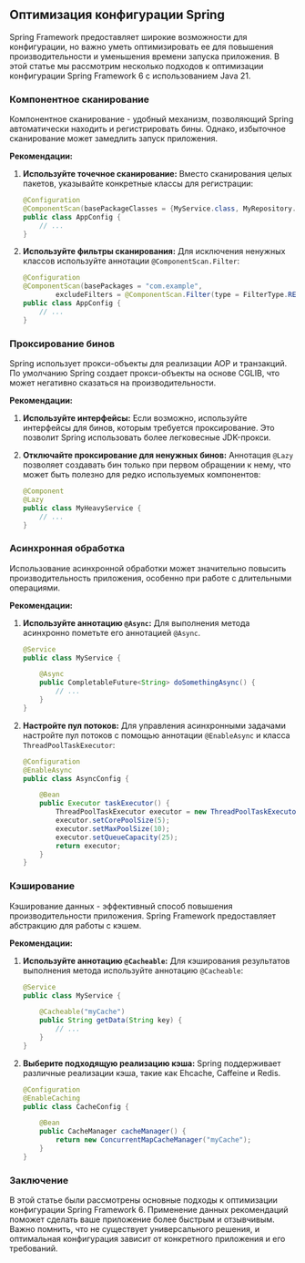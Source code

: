 ## Оптимизация конфигурации Spring

Spring Framework предоставляет широкие возможности для конфигурации, но важно уметь оптимизировать ее для повышения производительности и уменьшения времени запуска приложения. В этой статье мы рассмотрим несколько подходов к оптимизации конфигурации Spring Framework 6 с использованием Java 21.

### Компонентное сканирование

Компонентное сканирование - удобный механизм, позволяющий Spring автоматически находить и регистрировать бины. Однако, избыточное сканирование может замедлить запуск приложения. 

**Рекомендации:**

1. **Используйте точечное сканирование:** Вместо сканирования целых пакетов, указывайте конкретные классы для регистрации:
   
   ```java
   @Configuration
   @ComponentScan(basePackageClasses = {MyService.class, MyRepository.class})
   public class AppConfig {
       // ...
   }
   ```

2. **Используйте фильтры сканирования:**  Для исключения ненужных классов используйте аннотации `@ComponentScan.Filter`:

   ```java
   @Configuration
   @ComponentScan(basePackages = "com.example",
           excludeFilters = @ComponentScan.Filter(type = FilterType.REGEX, pattern = ".*Repository"))
   public class AppConfig {
       // ...
   }
   ```

### Проксирование бинов

Spring использует прокси-объекты для реализации AOP и транзакций.  По умолчанию Spring создает прокси-объекты на основе CGLIB, что может негативно сказаться на производительности.

**Рекомендации:**

1. **Используйте интерфейсы:**  Если возможно, используйте интерфейсы для бинов, которым требуется проксирование. Это позволит Spring использовать более легковесные JDK-прокси.

2. **Отключайте проксирование для ненужных бинов:**  Аннотация `@Lazy` позволяет создавать бин только при первом обращении к нему, что может быть полезно для редко используемых компонентов:

   ```java
   @Component
   @Lazy
   public class MyHeavyService {
       // ...
   }
   ```

### Асинхронная обработка

Использование асинхронной обработки может значительно повысить производительность приложения, особенно при работе с длительными операциями.

**Рекомендации:**

1. **Используйте аннотацию `@Async`:**  Для выполнения метода асинхронно пометьте его аннотацией `@Async`. 

   ```java
   @Service
   public class MyService {
   
       @Async
       public CompletableFuture<String> doSomethingAsync() {
           // ...
       }
   }
   ```
   
2. **Настройте пул потоков:**  Для управления асинхронными задачами настройте пул потоков с помощью аннотации `@EnableAsync` и класса `ThreadPoolTaskExecutor`:

   ```java
   @Configuration
   @EnableAsync
   public class AsyncConfig {
   
       @Bean
       public Executor taskExecutor() {
           ThreadPoolTaskExecutor executor = new ThreadPoolTaskExecutor();
           executor.setCorePoolSize(5);
           executor.setMaxPoolSize(10);
           executor.setQueueCapacity(25);
           return executor;
       }
   }
   ```

### Кэширование

Кэширование данных - эффективный способ повышения производительности приложения. Spring Framework предоставляет абстракцию для работы с кэшем.

**Рекомендации:**

1. **Используйте аннотацию `@Cacheable`:**  Для кэширования результатов выполнения метода используйте аннотацию `@Cacheable`:

   ```java
   @Service
   public class MyService {
   
       @Cacheable("myCache")
       public String getData(String key) {
           // ...
       }
   }
   ```

2. **Выберите подходящую реализацию кэша:**  Spring поддерживает различные реализации кэша, такие как Ehcache, Caffeine и Redis. 

   ```java
   @Configuration
   @EnableCaching
   public class CacheConfig {
   
       @Bean
       public CacheManager cacheManager() {
           return new ConcurrentMapCacheManager("myCache");
       }
   }
   ```

### Заключение

В этой статье были рассмотрены основные подходы к оптимизации конфигурации Spring Framework 6. Применение данных рекомендаций поможет сделать ваше приложение более быстрым и отзывчивым. Важно помнить, что не существует универсального решения, и оптимальная конфигурация зависит от конкретного приложения и его требований.
